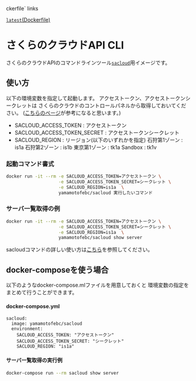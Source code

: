 
ckerfile` links

[`latest`](https://github.com/yamamoto-febc/sacloud-docker)[(Dockerfile)](https://github.com/yamamoto-febc/sacloud-docker)

# さくらのクラウドAPI CLI

さくらのクラウドAPIのコマンドラインツール[`sacloud`](https://github.com/sakura-internet/node-sacloud)用イメージです。

## 使い方

以下の環境変数を指定して起動します。
アクセストークン、アクセストークンシークレットは
さくらのクラウドのコントロールパネルから取得しておいてください。
([こちらのページ](http://knowledge.sakura.ad.jp/tech/1939/2/)が参考になると思います。)

* SACLOUD_ACCESS_TOKEN : アクセストークン
* SACLOUD_ACCESS_TOKEN_SECRET : アクセストークンシークレット
* SACLOUD_REGION : リージョン(以下のいずれかを指定)
      石狩第1ゾーン : is1a
      石狩第2ゾーン : is1b 
      東京第1ゾーン : tk1a
      Sandbox     : tk1v

### 起動コマンド書式

```bash
docker run -it --rm -e SACLOUD_ACCESS_TOKEN=アクセストークン \
                    -e SACLOUD_ACCESS_TOKEN_SECRET=シークレット \
                    -e SACLOUD_REGION=is1a  \
                    yamamotofebc/sacloud 実行したいコマンド
```

### サーバ一覧取得の例
```bash
docker run -it --rm -e SACLOUD_ACCESS_TOKEN=アクセストークン \
                    -e SACLOUD_ACCESS_TOKEN_SECRET=シークレット \
                    -e SACLOUD_REGION=is1a  \
                    yamamotofebc/sacloud show server
```
sacloudコマンドの詳しい使い方は[こちら](https://github.com/sakura-internet/node-sacloud/wiki/Getting-started-Guide)を参照してください。

## docker-composeを使う場合

以下のようなdocker-compose.mlファイルを用意しておくと
環境変数の指定をまとめて行うことができます。

#### docker-compose.yml
```docker-compose
sacloud:
  image: yamamotofebc/sacloud
  environment:
    SACLOUD_ACCESS_TOKEN: "アクセストークン"
    SACLOUD_ACCESS_TOKEN_SECRET: "シークレット"
    SACLOUD_REGION: "is1a"
```

#### サーバ一覧取得の実行例
```bash
docker-compose run --rm sacloud show server
```
